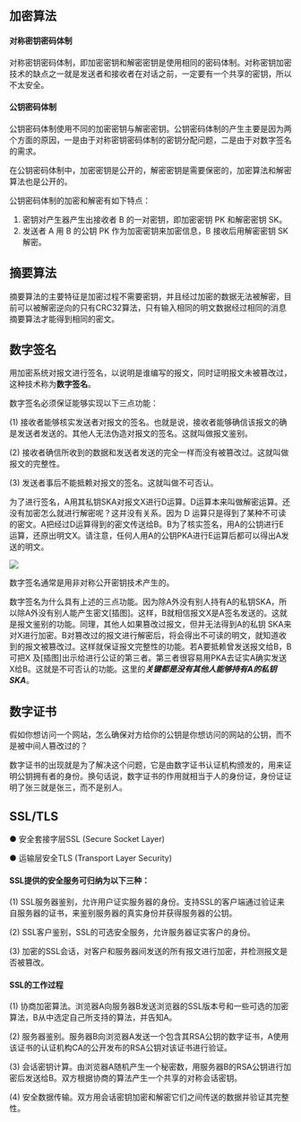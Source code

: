 ## 加密算法

#### 对称密钥密码体制

对称密钥密码体制，即加密密钥和解密密钥是使用相同的密码体制。对称密钥加密技术的缺点之一就是发送者和接收者在对话之前，一定要有一个共享的密钥，所以不太安全。

#### 公钥密码体制

公钥密码体制使用不同的加密密钥与解密密钥。公钥密码体制的产生主要是因为两个方面的原因，一是由于对称密钥密码体制的密钥分配问题，二是由于对数字签名的需求。

在公钥密码体制中，加密密钥是公开的，解密密钥是需要保密的，加密算法和解密算法也是公开的。

公钥密码体制的加密和解密有如下特点：

1. 密钥对产生器产生出接收者 B 的一对密钥，即加密密钥 PK 和解密密钥 SK。
2. 发送者 A 用 B 的公钥 PK 作为加密密钥来加密信息，B 接收后用解密密钥 SK 解密。

## 摘要算法

摘要算法的主要特征是加密过程不需要密钥，并且经过加密的数据无法被解密，目前可以被解密逆向的只有CRC32算法，只有输入相同的明文数据经过相同的消息摘要算法才能得到相同的密文。

## 数字签名

用加密系统对报文进行签名，以说明是谁编写的报文，同时证明报文未被篡改过，这种技术称为**数字签名**。

数字签名必须保证能够实现以下三点功能：

(1) 接收者能够核实发送者对报文的签名。也就是说，接收者能够确信该报文的确是发送者发送的。其他人无法伪造对报文的签名。这就叫做报文鉴别。

(2) 接收者确信所收到的数据和发送者发送的完全一样而没有被篡改过。这就叫做报文的完整性。

(3) 发送者事后不能抵赖对报文的签名。这就叫做不可否认。

为了进行签名，A用其私钥SKA对报文X进行D运算。D运算本来叫做解密运算。还没有加密怎么就进行解密呢？这并没有关系。因为 D 运算只是得到了某种不可读的密文。A把经过D运算得到的密文传送给B。B为了核实签名，用A的公钥进行E运算，还原出明文X。请注意，任何人用A的公钥PKA进行E运算后都可以得出A发送的明文。

![](/img/数字签名.png)

数字签名通常是用非对称公开密钥技术产生的。

数字签名为什么具有上述的三点功能。因为除A外没有别人持有A的私钥SKA，所以除A外没有别人能产生密文[插图]。这样，B就相信报文X是A签名发送的。这就是报文鉴别的功能。同理，其他人如果篡改过报文，但并无法得到A的私钥 SKA来对X进行加密。B对篡改过的报文进行解密后，将会得出不可读的明文，就知道收到的报文被篡改过。这样就保证报文完整性的功能。若A要抵赖曾发送报文给B，B可把X 及[插图]出示给进行公证的第三者。第三者很容易用PKA去证实A确实发送X给B。这就是不可否认的功能。这里的***关键都是没有其他人能够持有A的私钥SKA***。

## 数字证书

假如你想访问一个网站，怎么确保对方给你的公钥是你想访问的网站的公钥，而不是被中间人篡改过的？

数字证书的出现就是为了解决这个问题，它是由数字证书认证机构颁发的，用来证明公钥拥有者的身份。换句话说，数字证书的作用就相当于人的身份证，身份证证明了张三就是张三，而不是别人。

## SSL/TLS

● 安全套接字层SSL (Secure Socket Layer)

● 运输层安全TLS (Transport Layer Security)

#### SSL提供的安全服务可归纳为以下三种：

(1) SSL服务器鉴别，允许用户证实服务器的身份。支持SSL的客户端通过验证来自服务器的证书，来鉴别服务器的真实身份并获得服务器的公钥。

(2) SSL客户鉴别，SSL的可选安全服务，允许服务器证实客户的身份。

(3) 加密的SSL会话，对客户和服务器间发送的所有报文进行加密，并检测报文是否被篡改。

#### SSL的工作过程

(1) 协商加密算法。浏览器A向服务器B发送浏览器的SSL版本号和一些可选的加密算法，B从中选定自己所支持的算法，并告知A。

(2) 服务器鉴别。服务器B向浏览器A发送一个包含其RSA公钥的数字证书，A使用该证书的认证机构CA的公开发布的RSA公钥对该证书进行验证。

(3) 会话密钥计算。由浏览器A随机产生一个秘密数，用服务器B的RSA公钥进行加密后发送给B。双方根据协商的算法产生一个共享的对称会话密钥。

(4) 安全数据传输。双方用会话密钥加密和解密它们之间传送的数据并验证其完整性。






